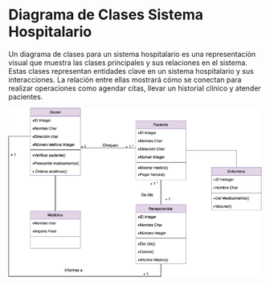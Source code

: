 # Diagrama de Clases Sistema Hospitalario

Un diagrama de clases para un sistema hospitalario es una representación visual que muestra las clases principales y sus relaciones en el sistema. Estas clases representan entidades clave en un sistema hospitalario y sus interacciones. La relación entre ellas mostrará cómo se conectan para realizar operaciones como agendar citas, llevar un historial clínico y atender pacientes.

![DiagramaClases](https://github.com/nicholelouis/ETS/blob/main/Tema2/DiagramaClases/img/sistema_hospitalario.drawio.png?raw=true)